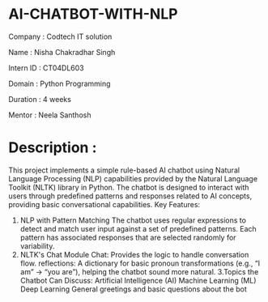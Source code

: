 # AI-CHATBOT-WITH-NLP

Company : Codtech IT solution

Name : Nisha Chakradhar Singh

Intern ID : CT04DL603

Domain : Python Programming

Duration : 4 weeks

Mentor : Neela Santhosh

# Description :
This project implements a simple rule-based AI chatbot using Natural Language Processing (NLP) capabilities provided by the Natural Language Toolkit (NLTK) library in Python. The chatbot is designed to interact with users through predefined patterns and responses related to AI concepts, providing basic conversational capabilities.
Key Features:
1. NLP with Pattern Matching
The chatbot uses regular expressions to detect and match user input against a set of predefined patterns. Each pattern has associated responses that are selected randomly for variability.
2. NLTK's Chat Module
Chat: Provides the logic to handle conversation flow.
reflections: A dictionary for basic pronoun transformations (e.g., “I am” → “you are”), helping the chatbot sound more natural.
3.Topics the Chatbot Can Discuss:
Artificial Intelligence (AI)
Machine Learning (ML)
Deep Learning
General greetings and basic questions about the bot
